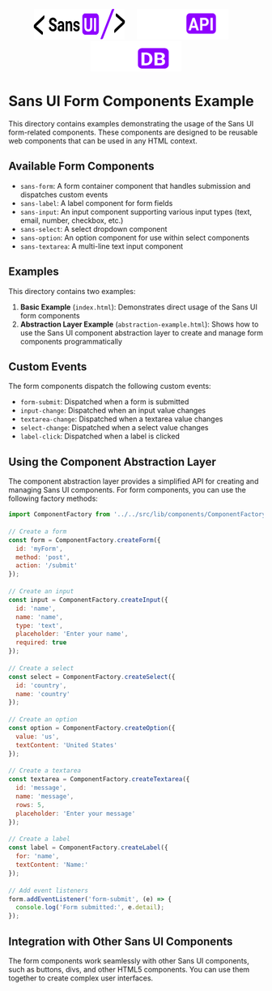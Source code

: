 <p align="center">
  <img src="../../static/logos/ui/logo.sans-ui.svg" alt="Sans UI Logo" width="180" height="60" style="margin-right: 20px;" />
  <img src="../../static/logos/api/logo.sans-api.white.svg" alt="Sans API Logo" width="180" height="60" style="margin-right: 20px;" />
  <img src="../../static/logos/db/logo.sans-db.white.svg" alt="Sans DB Logo" width="180" height="60" />
</p>

# Sans UI Form Components Example

This directory contains examples demonstrating the usage of the Sans UI form-related components. These components are designed to be reusable web components that can be used in any HTML context.

## Available Form Components

- `sans-form`: A form container component that handles submission and dispatches custom events
- `sans-label`: A label component for form fields
- `sans-input`: An input component supporting various input types (text, email, number, checkbox, etc.)
- `sans-select`: A select dropdown component
- `sans-option`: An option component for use within select components
- `sans-textarea`: A multi-line text input component

## Examples

This directory contains two examples:

1. **Basic Example** (`index.html`): Demonstrates direct usage of the Sans UI form components
2. **Abstraction Layer Example** (`abstraction-example.html`): Shows how to use the Sans UI component abstraction layer to create and manage form components programmatically

## Custom Events

The form components dispatch the following custom events:

- `form-submit`: Dispatched when a form is submitted
- `input-change`: Dispatched when an input value changes
- `textarea-change`: Dispatched when a textarea value changes
- `select-change`: Dispatched when a select value changes
- `label-click`: Dispatched when a label is clicked

## Using the Component Abstraction Layer

The component abstraction layer provides a simplified API for creating and managing Sans UI components. For form components, you can use the following factory methods:

```javascript
import ComponentFactory from '../../src/lib/components/ComponentFactory.js';

// Create a form
const form = ComponentFactory.createForm({
  id: 'myForm',
  method: 'post',
  action: '/submit'
});

// Create an input
const input = ComponentFactory.createInput({
  id: 'name',
  name: 'name',
  type: 'text',
  placeholder: 'Enter your name',
  required: true
});

// Create a select
const select = ComponentFactory.createSelect({
  id: 'country',
  name: 'country'
});

// Create an option
const option = ComponentFactory.createOption({
  value: 'us',
  textContent: 'United States'
});

// Create a textarea
const textarea = ComponentFactory.createTextarea({
  id: 'message',
  name: 'message',
  rows: 5,
  placeholder: 'Enter your message'
});

// Create a label
const label = ComponentFactory.createLabel({
  for: 'name',
  textContent: 'Name:'
});

// Add event listeners
form.addEventListener('form-submit', (e) => {
  console.log('Form submitted:', e.detail);
});
```

## Integration with Other Sans UI Components

The form components work seamlessly with other Sans UI components, such as buttons, divs, and other HTML5 components. You can use them together to create complex user interfaces.
